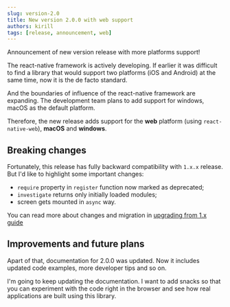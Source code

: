 ```yaml
---
slug: version-2.0
title: New version 2.0.0 with web support
authors: kirill
tags: [release, announcement, web]
---
```


Announcement of new version release with more platforms support!

The react-native framework is actively developing. If earlier it was difficult to find a library that would support two platforms (iOS and Android) at the same time, now it is the de facto standard.

And the boundaries of influence of the react-native framework are expanding. The development team plans to add support for windows, macOS as the default platform.

Therefore, the new release adds support for the **web** platform (using `react-native-web`), **macOS** and **windows**.

<!--truncate-->

## Breaking changes

Fortunately, this release has fully backward compatibility with `1.x.x` release. But I'd like to highlight some important changes:

- `require` property in `register` function now marked as deprecated;
- `investigate` returns only initially loaded modules;
- screen gets mounted in `async` way.

You can read more about changes and migration in [upgrading from 1.x guide](../docs/guides/upgrading-from-1.x)

## Improvements and future plans

Apart of that, documentation for 2.0.0 was updated. Now it includes updated code examples, more developer tips and so on.

I'm going to keep updating the documentation. I want to add snacks so that you can experiment with the code right in the browser and see how real applications are built using this library.